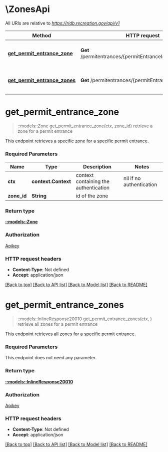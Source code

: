 # \ZonesApi

All URIs are relative to *https://ridb.recreation.gov/api/v1*

Method | HTTP request | Description
------------- | ------------- | -------------
[**get_permit_entrance_zone**](ZonesApi.md#get_permit_entrance_zone) | **Get** /permitentrances/{permitEntranceId}/zones/{zoneId} | retrieve a zone for a permit entrance
[**get_permit_entrance_zones**](ZonesApi.md#get_permit_entrance_zones) | **Get** /permitentrances/{permitEntranceId}/zones | retrieve all zones for a permit entrance


# **get_permit_entrance_zone**
> ::models::Zone get_permit_entrance_zone(ctx, zone_id)
retrieve a zone for a permit entrance

This endpoint retrieves a specific zone for a specific permit entrance.

### Required Parameters

Name | Type | Description  | Notes
------------- | ------------- | ------------- | -------------
 **ctx** | **context.Context** | context containing the authentication | nil if no authentication
  **zone_id** | **String**| id of the zone | 

### Return type

[**::models::Zone**](Zone.md)

### Authorization

[Apikey](../README.md#Apikey)

### HTTP request headers

 - **Content-Type**: Not defined
 - **Accept**: application/json

[[Back to top]](#) [[Back to API list]](../README.md#documentation-for-api-endpoints) [[Back to Model list]](../README.md#documentation-for-models) [[Back to README]](../README.md)

# **get_permit_entrance_zones**
> ::models::InlineResponse20010 get_permit_entrance_zones(ctx, )
retrieve all zones for a permit entrance

This endpoint retrieves all zones for a specific permit entrance.

### Required Parameters
This endpoint does not need any parameter.

### Return type

[**::models::InlineResponse20010**](inline_response_200_10.md)

### Authorization

[Apikey](../README.md#Apikey)

### HTTP request headers

 - **Content-Type**: Not defined
 - **Accept**: application/json

[[Back to top]](#) [[Back to API list]](../README.md#documentation-for-api-endpoints) [[Back to Model list]](../README.md#documentation-for-models) [[Back to README]](../README.md)

